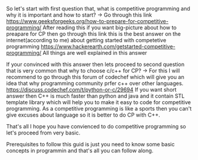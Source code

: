 So let's start with first question that, what is competitive programming and why it is important and how to start?
-> Go through this link https://www.geeksforgeeks.org/how-to-prepare-for-competitive-programming/
After reading this if you want big-picture about how to preapare for CP then go through this link this is the best answer on the internet(according to me)
about getting started with competetive programming https://www.hackerearth.com/getstarted-competitive-programming/
All things are well explained in this answer 

If your convinced with this answer then lets proceed to second question that is very common that why to choose c/c++ for CP?
-> For this I will recommend to go through this forum of codechef which will give you an idea that why programming community
prfer c++ over other languages. https://discuss.codechef.com/t/python-or-c/29694
If you want short answer then C++ is much faster than python and java and it contain STL template library which will help you to 
make it easy to code for competitive programming.
As a competitive programming is like a sports then you can't give excuses about language so it is better to do CP with C++.

That's all I hope you have convienced to do competitive programming so let's proceed from very basic.

Prerequisites to follow this guid is just you need to know some basic concepts in programmin and that's all you can follow along.
